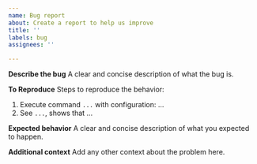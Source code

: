 ```yaml
---
name: Bug report
about: Create a report to help us improve
title: ''
labels: bug
assignees: ''

---
```


**Describe the bug**
A clear and concise description of what the bug is.

**To Reproduce**
Steps to reproduce the behavior:
1. Execute command `...` with configuration: ...
2. See `...`, shows that ...

**Expected behavior**
A clear and concise description of what you expected to happen.

**Additional context**
Add any other context about the problem here.

